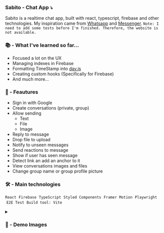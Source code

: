 ### Sabito - Chat App  ⤵
 
Sabito is a realtime chat app, built with react, typescript, firebase and other technologies. My inspiration came from [Whatsapp](https://web.whatsapp.com/) and [Messenger](https://www.messenger.com/). `Note: I need to add some tests before I'm finished. Therefore, the website is not available.`

### 📚 - What I've learned so far... 

- Focused a lot on the UX
- Managing indexes in Firebase
- Formatting TimeStamp into [day.js](https://github.com/iamkun/dayjs)
- Creating custom hooks (Specifically for Firebase)
- And much more...

### 🚀 - Feautures

- Sign in with Google 
- Create conversations (private, group)
- Allow sending
  - Text
  - File 
  - Image
- Reply to message
- Drop file to upload
- Notify to unseen messages
- Send reactions to message 
- Show if user has seen message
- Detect link an add an anchor to it
- View conversations images and files
- Change group name or group profile picture
 

### 🛠️ - Main technologies 
`React` &nbsp;`Firebase` &nbsp;`TypeScript` &nbsp;`Styled Components` &nbsp;`Framer Motion` &nbsp;`Playwright` &nbsp;`E2E Test` &nbsp;`Build tool: Vite` 

<details>
<summary><h3> 📸 - Demo Images </h3></summary>
coming soon...
</details>


 
